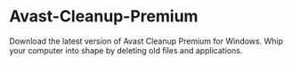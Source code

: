 # Avast-Cleanup-Premium
Download the latest version of Avast Cleanup Premium for Windows. Whip your computer into shape by deleting old files and applications.
